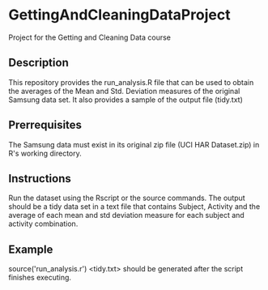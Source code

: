 GettingAndCleaningDataProject
=============================

Project for the Getting and Cleaning Data course

Description
------------
This repository provides the run_analysis.R file that can be used to obtain the averages of the Mean and Std. Deviation measures of the original Samsung data set. It also provides a sample of the output file (tidy.txt)

Prerrequisites
-----------
The Samsung data must exist in its original zip file (UCI HAR Dataset.zip) in R's working directory.

Instructions
-------------
Run the dataset using the Rscript or the source commands. The output should be a tidy data set in a text file that contains Subject, Activity and the average of each mean and std deviation measure for each subject and activity combination.

Example
-------------
source('run_analysis.r')
<tidy.txt> should be generated after the script finishes executing.

